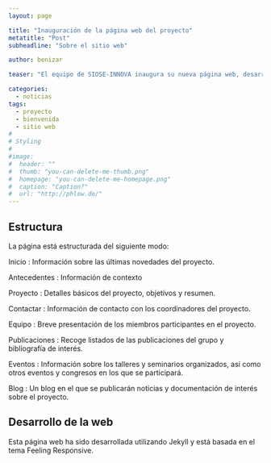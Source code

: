 ```yaml
---
layout: page

title: "Inauguración de la página web del proyecto"
metatitle: "Post"
subheadline: "Sobre el sitio web"

author: benizar

teaser: "El equipo de SIOSE-INNOVA inaugura su nueva página web, desarrollada con software libre y buscando la misma flexibilidad que en el planteamiento del proyecto."

categories:
  - noticias
tags:
  - proyecto
  - bienvenida
  - sitio web
#
# Styling
#
#image:
#  header: ""
#  thumb: "you-can-delete-me-thumb.png"
#  homepage: "you-can-delete-me-homepage.png"
#  caption: "Caption?"
#  url: "http://phlow.de/"
---
```


## Estructura

La página está estructurada del siguiente modo:

Inicio
: Información sobre las últimas novedades del proyecto.

Antecedentes
: Información de contexto

Proyecto
: Detalles básicos del proyecto, objetivos y resumen.

Contactar
: Información de contacto con los coordinadores del proyecto.

Equipo
: Breve presentación de los miembros participantes en el proyecto.

Publicaciones
: Recoge listados de las publicaciones del grupo y bibliografía de interés.

Eventos
: Información sobre los talleres y seminarios organizados, así como otros eventos y congresos en los que se participará.

Blog
: Un blog en el que se publicarán noticias y documentación de interés sobre el proyecto.


## Desarrollo de la web

Esta página web ha sido desarrollada utilizando Jekyll y está basada en el tema Feeling Responsive.

